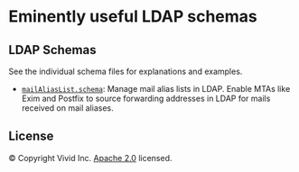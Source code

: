 # Eminently useful LDAP schemas


## LDAP Schemas

See the individual schema files for explanations and examples.

- [`mailAliasList.schema`](schemas/mailAliasList.schema): Manage mail alias lists in LDAP. Enable MTAs like Exim and Postfix to source forwarding addresses in LDAP for mails received on mail aliases.


## License
© Copyright Vivid Inc.
[Apache 2.0](LICENSE.txt) licensed.
